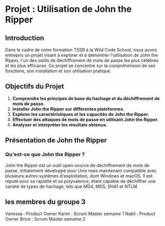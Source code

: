 # Projet : Utilisation de John the Ripper

## Introduction

Dans le cadre de notre formation TSSR à la Wild Code School, nous avons entrepris un projet visant à explorer et à démontrer l'utilisation de John the Ripper, l'un des outils de déchiffrement de mots de passe les plus célèbres et les plus efficaces. Ce projet se concentre sur la compréhension de ses fonctions, son installation et son utilisation pratique.

## Objectifs du Projet

1. **Comprendre les principes de base du hachage et du déchiffrement de mots de passe.**
2. **Installer John the Ripper sur différentes plateformes.**
3. **Explorer les caractéristiques et les capacités de John the Ripper.**
4. **Effectuer des attaques de mots de passe en utilisant John the Ripper.**
5. **Analyser et interpréter les résultats obtenus.**

## Présentation de John the Ripper

### Qu'est-ce que John the Ripper ?

John the Ripper est un outil open-source de déchiffrement de mots de passe, initialement développé pour Unix mais maintenant compatible avec plusieurs autres systèmes d'exploitation, dont Windows et macOS. Il est réputé pour sa rapidité et sa polyvalence, étant capable de déchiffrer une variété de types de hachage, tels que MD4, MD5, SHA1 et NTLM.

## les membres du groupe 3
Vanessa : Product Owner
Karim : Scrum Master semaine 1
Nabil : Product Owner
Brice : Scrum Master semaine 2



